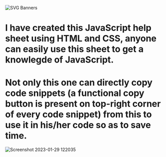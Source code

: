 ![SVG Banners](https://svg-banners.vercel.app/api?type=glitch&text1=JavaScript_Help_Sheet&width=1200&height=200)

# I have created this JavaScript help sheet using HTML and CSS, anyone can easily use this sheet to get a knowlegde of JavaScript.
# Not only this  one can directly copy code snippets (a functional copy button is present on top-right corner of every code snippet) from this to use it in his/her code so as to save time.


![Screenshot 2023-01-29 122035](https://user-images.githubusercontent.com/96367023/215310129-33a0e371-cab5-42a3-8be3-c14792534609.png)
